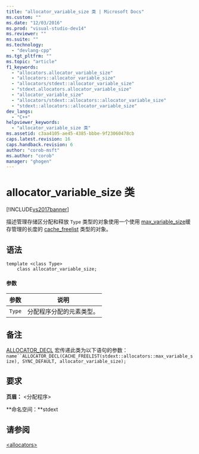 ```yaml
---
title: "allocator_variable_size 类 | Microsoft Docs"
ms.custom: ""
ms.date: "12/03/2016"
ms.prod: "visual-studio-dev14"
ms.reviewer: ""
ms.suite: ""
ms.technology: 
  - "devlang-cpp"
ms.tgt_pltfrm: ""
ms.topic: "article"
f1_keywords: 
  - "allocators.allocator_variable_size"
  - "allocators::allocator_variable_size"
  - "allocators/stdext::allocator_variable_size"
  - "stdext.allocators.allocator_variable_size"
  - "allocator_variable_size"
  - "allocators/stdext::allocators::allocator_variable_size"
  - "stdext::allocators::allocator_variable_size"
dev_langs: 
  - "C++"
helpviewer_keywords: 
  - "allocator_variable_size 类"
ms.assetid: c3aa4105-ae45-4385-bbbe-9f23060478cb
caps.latest.revision: 16
caps.handback.revision: 6
author: "corob-msft"
ms.author: "corob"
manager: "ghogen"
---
```

# allocator_variable_size 类
[!INCLUDE[vs2017banner](../assembler/inline/includes/vs2017banner.md)]

描述管理存储区分配和释放 `Type` 类型的对象使用一个使用 [max\_variable\_size](../standard-library/max-variable-size-class.md)缓存管理的长度的 [cache\_freelist](../standard-library/cache-freelist-class.md) 类型的对象。  
  
## 语法  
  
```  
template <class Type>  
    class allocator_variable_size;  
```  
  
#### 参数  
  
|参数|说明|  
|--------|--------|  
|`Type`|分配程序分配的元素类型。|  
  
## 备注  
 [ALLOCATOR\_DECL](../Topic/ALLOCATOR_DECL%20\(%3Callocators%3E\).md) 宏传递此类为以下语句的参数：`name``ALLOCATOR_DECL(CACHE_FREELIST(stdext::allocators::max_variable_size), SYNC_DEFAULT, allocator_variable_size);`  
  
## 要求  
 **页眉：** \<分配程序\>  
  
 **命名空间：**stdext  
  
## 请参阅  
 [\<allocators\>](../standard-library/allocators-header.md)